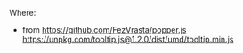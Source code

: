 
Where:
 * from https://github.com/FezVrasta/popper.js  https://unpkg.com/tooltip.js@1.2.0/dist/umd/tooltip.min.js